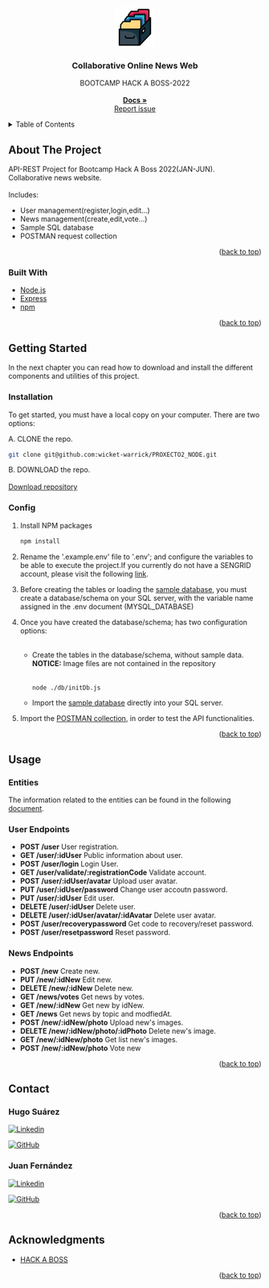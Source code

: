 <div id="top"></div>

<!-- PROJECT LOGO & INFO-->
<br />
<div align="center">
  <a href="https://github.com/wicket-warrick/PROXECTO2_NODE">
    <img src="images/logo.png" alt="Logo" width="80" height="80">
  </a>

  <h3 align="center">Collaborative Online News Web</h3>

  <p align="center">
    BOOTCAMP HACK A BOSS-2022
    <br />
    <br />
    <a href='https://github.com/wicket-warrick/PROXECTO2_NODE/tree/main/documentacion'><strong>Docs »</strong></a>
    <br />
    <a href="https://github.com/wicket-warrick/PROXECTO2_NODE/issues">Report issue</a>
   
  </p>
</div>

<!-- TABLE OF CONTENTS -->
<details>
  <summary>Table of Contents</summary>
  <ol>
    <li>
      <a href="#about-the-project">About The Project</a>
      <ul>
        <li><a href="#built-with">Built With</a></li>
      </ul>
    </li>
    <li>
      <a href="#getting-started">Getting Started</a>
      <ul>
        <li><a href="#installation">Installation</a></li>
      </ul>
    </li>
    <li><a href="#usage">Usage</a></li>
    <ul>
    <li><a href='#user-endpoints'>User Endpoints</a></li>
    <li><a href='#news-endpoints'>News Endpoints</a></li>
    </ul>
        <li><a href="#contact">Contact</a></li>
    <li><a href="#acknowledgments">Acknowledgments</a></li>
  </ol>
</details>

<!-- ABOUT THE PROJECT -->

## About The Project

API-REST Project for Bootcamp Hack A Boss 2022(JAN-JUN).</br>
Collaborative news website.
</br>
</br>
Includes:

<ul>
<li> User management(register,login,edit...)</li><li>News management(create,edit,vote...)</li><li>Sample SQL database</li><li> POSTMAN request collection</li>
</ul>
<p align="right">(<a href="#top">back to top</a>)</p>

### Built With

- [Node.js](https://nodejs.dev/)
- [Express](https://expressjs.com/)
- [npm](https://npmjs.com/)

<p align="right">(<a href="#top">back to top</a>)</p>

<!-- GETTING STARTED -->

## Getting Started

In the next chapter you can read how to download and install the different components and utilities of this project.

### Installation

To get started, you must have a local copy on your computer.
There are two options:

A. CLONE the repo.

```sh
git clone git@github.com:wicket-warrick/PROXECTO2_NODE.git
```

B. DOWNLOAD the repo.
</br>
</br>
<a href='https://github.com/wicket-warrick/PROXECTO2_NODE/archive/refs/heads/main.zip'> Download repository</a>

### Config

1. Install NPM packages

   ```sh
   npm install
   ```

2. <p>Rename the '.example.env' file to '.env'; and configure the variables to be able to execute the project.If you currently do not have a SENGRID account, please visit the following <a href='https://sendgrid.com/'>link</a>.</p>

3. <p>Before creating the tables or loading the <a href='https://github.com/wicket-warrick/PROXECTO2_NODE/tree/main/documentacion/databaseExample'>sample database</a>, you must create a database/schema on your SQL server, with the variable name assigned in the .env document (MYSQL_DATABASE)</p>

4. <p>Once you have created the database/schema; has two configuration options:</p>
      <ul>
    </br>
    <li>Create the tables in the database/schema, without sample data.
    <b>NOTICE:</b> Image files are not contained in the repository</li>
    </br>

   ```sh
   node ./db/initDb.js
   ```

     <li>Import the <a href='https://github.com/wicket-warrick/PROXECTO2_NODE/tree/main/documentacion/databaseExample'>sample database</a> directly into your SQL server.
   </li>
    
    </ul>

5. <p>Import the <a href=https://github.com/wicket-warrick/PROXECTO2_NODE/blob/main/documentacion/NODE_PROJECT.postman_collection.json>POSTMAN collection</a>, in order to test the API functionalities.</p>

<p align="right">(<a href="#top">back to top</a>)</p>

<!-- USAGE EXAMPLES -->

## Usage

### Entities

The information related to the entities can be found in the following <a href='https://github.com/wicket-warrick/PROXECTO2_NODE/blob/main/documentacion/entities.md'>document</a>.

### User Endpoints

- **POST /user** User registration.
- **GET /user/:idUser** Public information about user.
- **POST /user/login** Login User.
- **GET /user/validate/:registrationCode** Validate account.
- **POST /user/:idUser/avatar** Upload user avatar.
- **PUT /user/:idUser/password** Change user accoutn password.
- **PUT /user/:idUser** Edit user.
- **DELETE /user/:idUser** Delete user.
- **DELETE /user/:idUser/avatar/:idAvatar** Delete user avatar.
- **POST /user/recoverypassword** Get code to recovery/reset password.
- **POST /user/resetpassword** Reset password.

### News Endpoints

- **POST /new** Create new.
- **PUT /new/:idNew** Edit new.
- **DELETE /new/:idNew** Delete new.
- **GET /news/votes** Get news by votes.
- **GET /new/:idNew** Get new by idNew.
- **GET /news** Get news by topic and modfiedAt.
- **POST /new/:idNew/photo** Upload new's images.
- **DELETE /new/:idNew/photo/:idPhoto** Delete new's image.
- **GET /new/:idNew/photo** Get list new's images.
- **POST /new/:idNew/photo** Vote new

<p align="right">(<a href="#top">back to top</a>)</p>

<!-- CONTACT -->

## Contact

<h3>Hugo Suárez</h3>

[![Linkedin][linkedin-shield]](https://www.linkedin.com/in/hugosuarezdevp)

[![GitHub][github-shield]](https://github.com/wicket-warrick)

<h3>Juan Fernández</h3>

[![Linkedin][linkedin-shield]](https://www.linkedin.com/in/juanfernandezmirandacano)

[![GitHub][github-shield]](https://github.com/canojuan10)

<p align="right">(<a href="#top">back to top</a>)</p>

<!-- ACKNOWLEDGMENTS -->

## Acknowledgments

- [HACK A BOSS](https://www.hackaboss.com/)

<p align="right">(<a href="#top">back to top</a>)</p>

[linkedin-shield]: https://img.shields.io/badge/LinkedIn-0077B5?style=for-the-badge&logo=linkedin&logoColor=white
[linkedin-url]: https://linkedin.com/in/othneildrew
[product-screenshot]: images/screenshot.png
[github-shield]: https://img.shields.io/badge/GitHub-100000?style=for-the-badge&logo=github&logoColor=white
